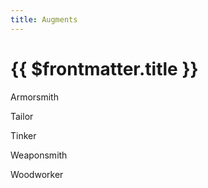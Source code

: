 ```yaml
---
title: Augments
---
```


# {{ $frontmatter.title }}


Armorsmith


Tailor


Tinker


Weaponsmith




Woodworker



